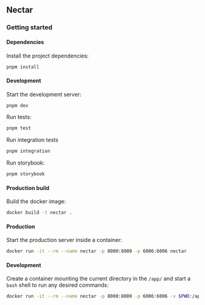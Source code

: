 ## Nectar

### Getting started

#### Dependencies

Install the project dependencies:

```bash
pnpm install 
```

#### Development

Start the development server:

```bash
pnpm dev
```

Run tests:

```bash
pnpm test
```

Run integration tests

```bash
pnpm integration
```

Run storybook:

```bash
pnpm storybook
```

#### Production build

Build the docker image:

```bash
docker build -t nectar .
```

#### Production

Start the production server inside a container:

```bash
docker run -it --rm --name nectar -p 8000:8000 -p 6006:6006 nectar 
```

#### Development

Create a container mounting the current directory in the `/app/` and start a `bash` shell to run any desired commands:

```bash
docker run -it --rm --name nectar -p 8000:8000 -p 6006:6006 -v $PWD:/app/ nectar bash
```

